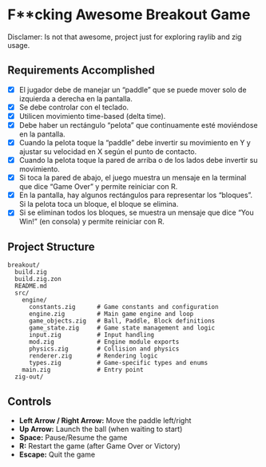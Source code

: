 # F**cking Awesome Breakout Game

Disclamer: Is not that awesome, project just for exploring raylib and zig usage.

## Requirements Accomplished

- [x] El jugador debe de manejar un “paddle” que se puede mover solo de izquierda a derecha en la pantalla.
- [x] Se debe controlar con el teclado.
- [x] Utilicen movimiento time-based (delta time).
- [x] Debe haber un rectángulo “pelota” que continuamente esté moviéndose en la pantalla.
- [x] Cuando la pelota toque la “paddle” debe invertir su movimiento en Y y ajustar su velocidad en X según el punto de contacto.
- [x] Cuando la pelota toque la pared de arriba o de los lados debe invertir su movimiento.
- [x] Si toca la pared de abajo, el juego muestra un mensaje en la terminal que dice “Game Over” y permite reiniciar con R.
- [x] En la pantalla, hay algunos rectángulos para representar los “bloques”. Si la pelota toca un bloque, el bloque se elimina.
- [x] Si se eliminan todos los bloques, se muestra un mensaje que dice “You Win!” (en consola) y permite reiniciar con R.

## Project Structure

```
breakout/
  build.zig
  build.zig.zon
  README.md
  src/
    engine/
      constants.zig      # Game constants and configuration
      engine.zig         # Main game engine and loop
      game_objects.zig   # Ball, Paddle, Block definitions
      game_state.zig     # Game state management and logic
      input.zig          # Input handling
      mod.zig            # Engine module exports
      physics.zig        # Collision and physics
      renderer.zig       # Rendering logic
      types.zig          # Game-specific types and enums
    main.zig             # Entry point
  zig-out/
```

## Controls

- **Left Arrow / Right Arrow:** Move the paddle left/right
- **Up Arrow:** Launch the ball (when waiting to start)
- **Space:** Pause/Resume the game
- **R:** Restart the game (after Game Over or Victory)
- **Escape:** Quit the game